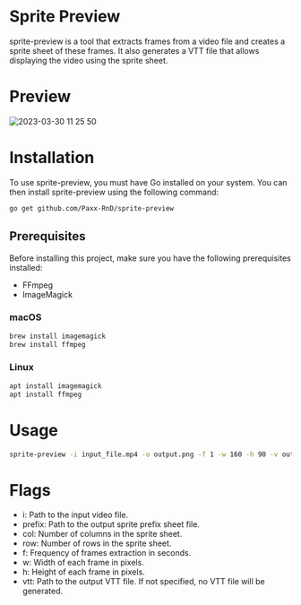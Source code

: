 # Sprite Preview
sprite-preview is a tool that extracts frames from a video file and creates a sprite sheet of these frames. It also generates a VTT file that allows displaying the video using the sprite sheet.

# Preview


![2023-03-30 11 25 50](https://user-images.githubusercontent.com/50495900/228792170-f43c7024-8d86-4b87-b88c-7937dab5c879.jpg)

# Installation
To use sprite-preview, you must have Go installed on your system. You can then install sprite-preview using the following command:

```bash
go get github.com/Paxx-RnD/sprite-preview
```
## Prerequisites
Before installing this project, make sure you have the following prerequisites installed:
- FFmpeg
- ImageMagick
 
### macOS
```bash
brew install imagemagick
brew install ffmpeg
```

### Linux
```bash
apt install imagemagick
apt install ffmpeg
```
# Usage
```bash
sprite-preview -i input_file.mp4 -o output.png -f 1 -w 160 -h 90 -v output.vtt
```

# Flags
- i: Path to the input video file.
- prefix: Path to the output sprite prefix sheet file. 
- col: Number of columns in the sprite sheet. 
- row: Number of rows in the sprite sheet.
- f: Frequency of frames extraction in seconds.
- w: Width of each frame in pixels.
- h: Height of each frame in pixels.
- vtt: Path to the output VTT file. If not specified, no VTT file will be generated.

